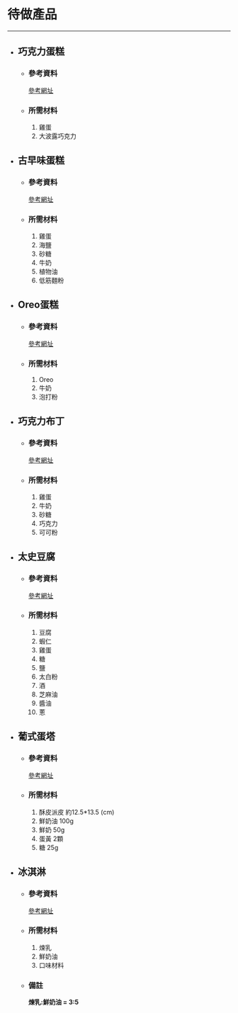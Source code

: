 # 待做產品
---

+ ## 巧克力蛋糕
  + ### 參考資料
    [參考網址](https://youtu.be/LERnXvrpMTc)
  + ### 所需材料
    1. 雞蛋
    2. 大波露巧克力 
   
+ ## 古早味蛋糕
  + ### 參考資料
    [參考網址](https://youtu.be/mjPmPtHTLt8)
  + ### 所需材料
    1. 雞蛋
    2. 海鹽
    3. 砂糖
    4. 牛奶
    5. 植物油
    6. 低筋麵粉

+ ## Oreo蛋糕
  + ### 參考資料
    [參考網址](https://youtu.be/DTl7jnCin_g)
  + ### 所需材料
    1. Oreo
    2. 牛奶
    3. 泡打粉

+ ## 巧克力布丁
  + ### 參考資料
    [參考網址](https://youtu.be/3A4pVdDYAOg)
  + ### 所需材料
    1. 雞蛋
    2. 牛奶
    3. 砂糖
    4. 巧克力
    5. 可可粉

+ ## 太史豆腐
  + ### 參考資料
    [參考網址](https://youtu.be/sxYW2XP3ASs?t=208)
  + ### 所需材料
    1. 豆腐
    2. 蝦仁
    3. 雞蛋
    4. 糖
    5. 鹽
    6. 太白粉
    7. 酒
    8. 芝麻油
    9. 醬油
    10. 蔥

+ ## 葡式蛋塔
  + ### 參考資料
    [參考網址](https://youtu.be/yga1PhgZenU)
  + ### 所需材料
    1. 酥皮派皮 約12.5*13.5 (cm)
    2. 鮮奶油 100g
    3. 鮮奶 50g
    4. 蛋黃 2顆
    5. 糖 25g

+ ## 冰淇淋
  + ### 參考資料
    [參考網址](https://youtu.be/2ZpDGHUZJVs)
  + ### 所需材料
    1. 煉乳
    2. 鮮奶油
    3. 口味材料
  + ### 備註
    **煉乳:鮮奶油 = 3:5**

